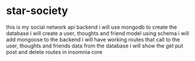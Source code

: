 # star-society
this is my social network api backend
i will use mongodb to create the database
i will create a user, thoughts and friend model using schema
i will add mongoose to the backend
i will have working routes that call to the user, thoughts and friends data from the database
i will show the get put post and delete routes in insomnia core
